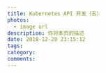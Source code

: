 ```yaml
---
title: Kubernetes API 开发（五）
photos:
  - image url
description: 你对本页的描述
date: 2018-12-20 23:15:12
tags:
category:
comments:
---
```


<!--more-->
